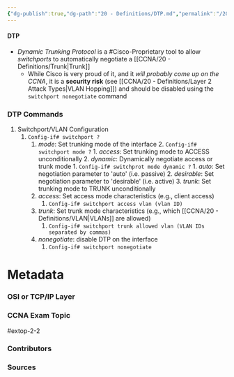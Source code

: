 ```yaml
---
{"dg-publish":true,"dg-path":"20 - Definitions/DTP.md","permalink":"/20-definitions/dtp/","tags":["defs_ccna"]}
---
```


#### DTP
- *Dynamic Trunking Protocol* is a #Cisco-Proprietary  tool to allow *switchports* to automatically negotiate a [[CCNA/20 - Definitions/Trunk\|Trunk]]
	- While Cisco is very proud of it, and it *will probably come up on the CCNA*, it is a **security risk** (see [[CCNA/20 - Definitions/Layer 2 Attack Types\|VLAN Hopping]]) and should be disabled using the `switchport nonegotiate` command


### DTP Commands
1. Switchport/VLAN Configuration
	1. `Config-if# switchport ?`
		1. *mode*: Set trunking mode of the interface
			2. `Config-if# switchport mode ?`
				1. *access*: Set trunking mode to ACCESS unconditionally
				2. *dynamic*: Dynamically negotiate access or trunk mode
					1. `Config-if# switchprot mode dynamic ?`
						1. *auto*: Set negotiation parameter to 'auto' (i.e. passive)
						2. *desirable*: Set negotiation parameter to 'desirable' (i.e. active)
				3. *trunk*: Set trunking mode to TRUNK unconditionally
		2. *access*: Set access mode characteristics (e.g., client access)
			1. `Config-if# switchport access vlan (vlan ID)`
		3. *trunk*: Set trunk mode characteristics (e.g., which [[CCNA/20 - Definitions/VLAN\|VLANs]] are allowed)
			1. `Config-if# switchport trunk allowed vlan (VLAN IDs separated by commas)`
		4. *nonegotiate*: disable DTP on the interface
			1. `Config-if# switchport nonegotiate`


# Metadata
### OSI or TCP/IP Layer

### CCNA Exam Topic
#extop-2-2 
### Contributors

### Sources


